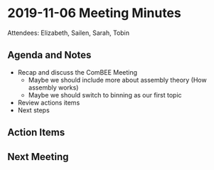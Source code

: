 # 2019-11-06 Meeting Minutes

Attendees: Elizabeth, Sailen, Sarah, Tobin

## Agenda and Notes

- Recap and discuss the ComBEE Meeting
  + Maybe we should include more about assembly theory (How assembly works)
  + Maybe we should switch to binning as our first topic
- Review actions items
- Next steps

## Action Items



## Next Meeting


